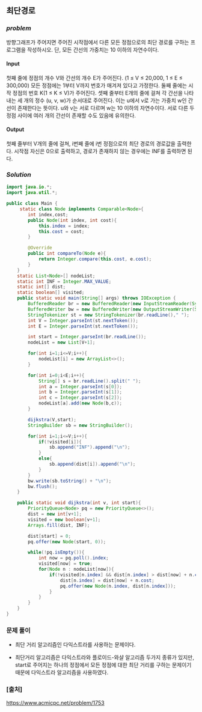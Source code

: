 ## **최단경로**


### ***problem***
방향그래프가 주어지면 주어진 시작점에서 다른 모든 정점으로의 최단 경로를 구하는 프로그램을 작성하시오. 단, 모든 간선의 가중치는 10 이하의 자연수이다.

#### **Input**
첫째 줄에 정점의 개수 V와 간선의 개수 E가 주어진다. (1 ≤ V ≤ 20,000, 1 ≤ E ≤ 300,000) 모든 정점에는 1부터 V까지 번호가 매겨져 있다고 가정한다. 둘째 줄에는 시작 정점의 번호 K(1 ≤ K ≤ V)가 주어진다. 셋째 줄부터 E개의 줄에 걸쳐 각 간선을 나타내는 세 개의 정수 (u, v, w)가 순서대로 주어진다. 이는 u에서 v로 가는 가중치 w인 간선이 존재한다는 뜻이다. u와 v는 서로 다르며 w는 10 이하의 자연수이다. 서로 다른 두 정점 사이에 여러 개의 간선이 존재할 수도 있음에 유의한다.

#### **Output**
첫째 줄부터 V개의 줄에 걸쳐, i번째 줄에 i번 정점으로의 최단 경로의 경로값을 출력한다. 시작점 자신은 0으로 출력하고, 경로가 존재하지 않는 경우에는 INF를 출력하면 된다.

### ***Solution***
``` java
import java.io.*;
import java.util.*;

public class Main {
     static class Node implements Comparable<Node>{
        int index,cost;
        public Node(int index, int cost){
            this.index = index;
            this.cost = cost;
        }

        @Override
        public int compareTo(Node e){
            return Integer.compare(this.cost, e.cost);
        }
    }
    static List<Node>[] nodeList;
    static int INF = Integer.MAX_VALUE;
    static int[] dist;
    static boolean[] visited;
    public static void main(String[] args) throws IOException {
        BufferedReader br = new BufferedReader(new InputStreamReader(System.in));
        BufferedWriter bw = new BufferedWriter(new OutputStreamWriter(System.out));
        StringTokenizer st = new StringTokenizer(br.readLine()," ");
        int V = Integer.parseInt(st.nextToken());
        int E = Integer.parseInt(st.nextToken());

        int start = Integer.parseInt(br.readLine());
        nodeList = new List[V+1];

        for(int i=1;i<=V;i++){
            nodeList[i] = new ArrayList<>();
        }

        for(int i=0;i<E;i++){
            String[] s = br.readLine().split(" ");
            int a = Integer.parseInt(s[0]);
            int b = Integer.parseInt(s[1]);
            int c = Integer.parseInt(s[2]);
            nodeList[a].add(new Node(b,c));
        }

        dijkstra(V,start);
        StringBuilder sb = new StringBuilder();

        for(int i=1;i<=V;i++){
            if(!visited[i]){
                sb.append("INF").append("\n");
            }
            else{
                sb.append(dist[i]).append("\n");
            }
        }
        bw.write(sb.toString() + "\n");
        bw.flush();
    }

    public static void dijkstra(int v, int start){
        PriorityQueue<Node> pq = new PriorityQueue<>();
        dist = new int[v+1];
        visited = new boolean[v+1];
        Arrays.fill(dist, INF);

        dist[start] = 0;
        pq.offer(new Node(start, 0));

        while(!pq.isEmpty()){
            int now = pq.poll().index;
            visited[now] = true;
            for(Node n : nodeList[now]){
                if(!visited[n.index] && dist[n.index] > dist[now] + n.cost){
                    dist[n.index] = dist[now] + n.cost;
                    pq.offer(new Node(n.index, dist[n.index]));
                }
            }
        }
    }
}
```
### **문제 풀이**
- 최단 거리 알고리즘인 다익스트라를 사용하는 문제이다.

- 최단거리 알고리즘은 다익스트라와 플로이드-와샬 알고리즘 두가지 종류가 있지만, start로 주어지는 하나의 정점에서 모든 정점에 대한 최단 거리를 구하는 문제이기 때문에 다익스트라 알고리즘을 사용하였다.


### **[출처]**
https://www.acmicpc.net/problem/1753